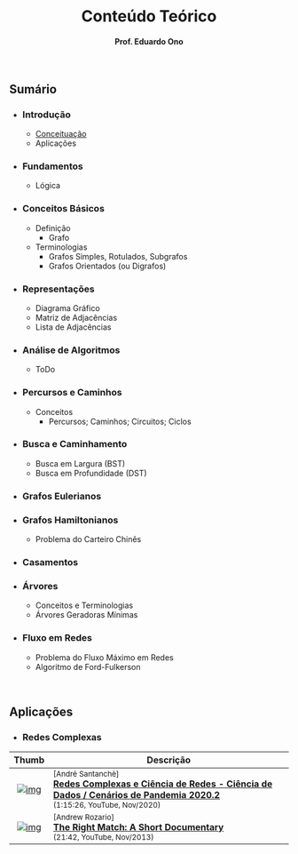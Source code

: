 
<h1 align="center">Conteúdo Teórico</h1>

<h4 align="center">Prof. Eduardo Ono</h4>

<br>

## Sumário

* ### Introdução

    * [Conceituação](./01-introducao/conceituacao.ipynb)
    * Aplicações

* ### Fundamentos

    * Lógica

* ### Conceitos Básicos

    * Definição
        * Grafo
    * Terminologias
        * Grafos Simples, Rotulados, Subgrafos
        * Grafos Orientados (ou Digrafos)

* ### Representações

    * Diagrama Gráfico
    * Matriz de Adjacências
    * Lista de Adjacências

* ### Análise de Algoritmos

    * ToDo

* ### Percursos e Caminhos

    * Conceitos
        * Percursos; Caminhos; Circuitos; Ciclos

* ### Busca e Caminhamento

    * Busca em Largura (BST)
    * Busca em Profundidade (DST)

* ### Grafos Eulerianos

* ### Grafos Hamiltonianos

    * Problema do Carteiro Chinês

* ### Casamentos

* ### Árvores

    * Conceitos e Terminologias
    * Árvores Geradoras Mínimas

* ### Fluxo em Redes

    * Problema do Fluxo Máximo em Redes
    * Algoritmo de Ford-Fulkerson

<br>

## Aplicações

* ### Redes Complexas

| Thumb | Descrição |
| :-: | --- |
| [![img](https://img.youtube.com/vi/U1Ij0hMN_IA/default.jpg)](https://www.youtube.com/watch?v=U1Ij0hMN_IA) | <sup>[André Santanchè]</sup><br>[__Redes Complexas e Ciência de Redes - Ciência de Dados / Cenários de Pandemia 2020.2__](https://www.youtube.com/watch?v=U1Ij0hMN_IA)<br><sub>(1:15:26, YouTube, Nov/2020)</sub>
| [![img](https://img.youtube.com/vi/ttMQECKQ3DQ/default.jpg)](https://www.youtube.com/watch?v=ttMQECKQ3DQ) | <sup>[Andrew Rozario]</sup><br>[__The Right Match: A Short Documentary__](https://www.youtube.com/watch?v=ttMQECKQ3DQ)<br><sub>(21:42, YouTube, Nov/2013)</sub>

<br>
